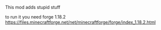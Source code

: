 This mod adds stupid stuff

to run it you need forge 1.18.2
https://files.minecraftforge.net/net/minecraftforge/forge/index_1.18.2.html

